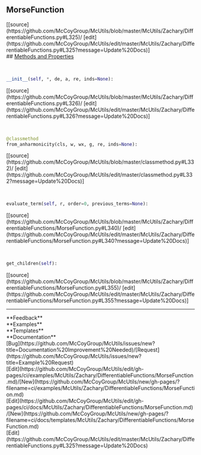 ## <a id="McUtils.Zachary.DifferentiableFunctions.MorseFunction">MorseFunction</a> 

<div class="docs-source-link" markdown="1">
[[source](https://github.com/McCoyGroup/McUtils/blob/master/McUtils/Zachary/DifferentiableFunctions.py#L325)/
[edit](https://github.com/McCoyGroup/McUtils/edit/master/McUtils/Zachary/DifferentiableFunctions.py#L325?message=Update%20Docs)]
</div>









<div class="collapsible-section">
 <div class="collapsible-section collapsible-section-header" markdown="1">
## <a class="collapse-link" data-toggle="collapse" href="#methods" markdown="1"> Methods and Properties</a> <a class="float-right" data-toggle="collapse" href="#methods"><i class="fa fa-chevron-down"></i></a>
 </div>
 <div class="collapsible-section collapsible-section-body collapse show" id="methods" markdown="1">
 
<a id="McUtils.Zachary.DifferentiableFunctions.MorseFunction.__init__" class="docs-object-method">&nbsp;</a> 
```python
__init__(self, *, de, a, re, inds=None): 
```
<div class="docs-source-link" markdown="1">
[[source](https://github.com/McCoyGroup/McUtils/blob/master/McUtils/Zachary/DifferentiableFunctions.py#L326)/
[edit](https://github.com/McCoyGroup/McUtils/edit/master/McUtils/Zachary/DifferentiableFunctions.py#L326?message=Update%20Docs)]
</div>


<a id="McUtils.Zachary.DifferentiableFunctions.MorseFunction.from_anharmonicity" class="docs-object-method">&nbsp;</a> 
```python
@classmethod
from_anharmonicity(cls, w, wx, g, re, inds=None): 
```
<div class="docs-source-link" markdown="1">
[[source](https://github.com/McCoyGroup/McUtils/blob/master/classmethod.py#L332)/
[edit](https://github.com/McCoyGroup/McUtils/edit/master/classmethod.py#L332?message=Update%20Docs)]
</div>


<a id="McUtils.Zachary.DifferentiableFunctions.MorseFunction.evaluate_term" class="docs-object-method">&nbsp;</a> 
```python
evaluate_term(self, r, order=0, previous_terms=None): 
```
<div class="docs-source-link" markdown="1">
[[source](https://github.com/McCoyGroup/McUtils/blob/master/McUtils/Zachary/DifferentiableFunctions/MorseFunction.py#L340)/
[edit](https://github.com/McCoyGroup/McUtils/edit/master/McUtils/Zachary/DifferentiableFunctions/MorseFunction.py#L340?message=Update%20Docs)]
</div>


<a id="McUtils.Zachary.DifferentiableFunctions.MorseFunction.get_children" class="docs-object-method">&nbsp;</a> 
```python
get_children(self): 
```
<div class="docs-source-link" markdown="1">
[[source](https://github.com/McCoyGroup/McUtils/blob/master/McUtils/Zachary/DifferentiableFunctions/MorseFunction.py#L355)/
[edit](https://github.com/McCoyGroup/McUtils/edit/master/McUtils/Zachary/DifferentiableFunctions/MorseFunction.py#L355?message=Update%20Docs)]
</div>
 </div>
</div>












---


<div markdown="1" class="text-secondary">
<div class="container">
  <div class="row">
   <div class="col" markdown="1">
**Feedback**   
</div>
   <div class="col" markdown="1">
**Examples**   
</div>
   <div class="col" markdown="1">
**Templates**   
</div>
   <div class="col" markdown="1">
**Documentation**   
</div>
   <div class="col" markdown="1">
   
</div>
   <div class="col" markdown="1">
   
</div>
   <div class="col" markdown="1">
   
</div>
</div>
  <div class="row">
   <div class="col" markdown="1">
[Bug](https://github.com/McCoyGroup/McUtils/issues/new?title=Documentation%20Improvement%20Needed)/[Request](https://github.com/McCoyGroup/McUtils/issues/new?title=Example%20Request)   
</div>
   <div class="col" markdown="1">
[Edit](https://github.com/McCoyGroup/McUtils/edit/gh-pages/ci/examples/McUtils/Zachary/DifferentiableFunctions/MorseFunction.md)/[New](https://github.com/McCoyGroup/McUtils/new/gh-pages/?filename=ci/examples/McUtils/Zachary/DifferentiableFunctions/MorseFunction.md)   
</div>
   <div class="col" markdown="1">
[Edit](https://github.com/McCoyGroup/McUtils/edit/gh-pages/ci/docs/McUtils/Zachary/DifferentiableFunctions/MorseFunction.md)/[New](https://github.com/McCoyGroup/McUtils/new/gh-pages/?filename=ci/docs/templates/McUtils/Zachary/DifferentiableFunctions/MorseFunction.md)   
</div>
   <div class="col" markdown="1">
[Edit](https://github.com/McCoyGroup/McUtils/edit/master/McUtils/Zachary/DifferentiableFunctions.py#L325?message=Update%20Docs)   
</div>
   <div class="col" markdown="1">
   
</div>
   <div class="col" markdown="1">
   
</div>
   <div class="col" markdown="1">
   
</div>
</div>
</div>
</div>